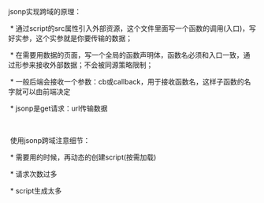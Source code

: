 jsonp实现跨域的原理：

​            \* 通过script的src属性引入外部资源，这个文件里面写一个函数的调用(入口)，写好实参，这个实参就是你要传输的数据；

​            \* 在需要用数据的页面，写一个全局的函数声明体，函数名必须和入口一致，通过形参来接收外部数据；不会被同源策略限制；

​            \* 一般后端会接收一个参数：cb或callback，用于接收函数名，这样子函数的名字就可以由前端决定

​            \* jsonp是get请求：url传输数据

​            

​        使用jsonp跨域注意细节：

​            \* 需要用的时候，再动态的创建script(按需加载)

​            \* 请求次数过多

​            \* script生成太多